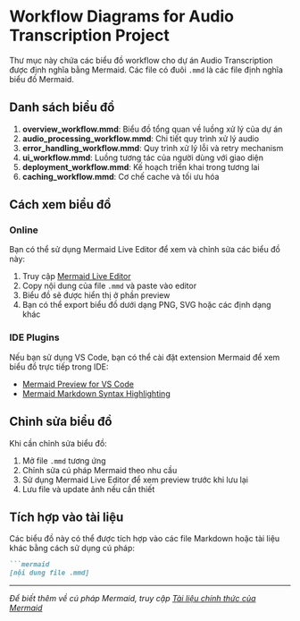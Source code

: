 # Workflow Diagrams for Audio Transcription Project

Thư mục này chứa các biểu đồ workflow cho dự án Audio Transcription được định nghĩa bằng Mermaid. Các file có đuôi `.mmd` là các file định nghĩa biểu đồ Mermaid.

## Danh sách biểu đồ

1. **overview_workflow.mmd**: Biểu đồ tổng quan về luồng xử lý của dự án
2. **audio_processing_workflow.mmd**: Chi tiết quy trình xử lý audio
3. **error_handling_workflow.mmd**: Quy trình xử lý lỗi và retry mechanism
4. **ui_workflow.mmd**: Luồng tương tác của người dùng với giao diện
5. **deployment_workflow.mmd**: Kế hoạch triển khai trong tương lai
6. **caching_workflow.mmd**: Cơ chế cache và tối ưu hóa

## Cách xem biểu đồ

### Online

Bạn có thể sử dụng Mermaid Live Editor để xem và chỉnh sửa các biểu đồ này:

1. Truy cập [Mermaid Live Editor](https://mermaid.live/)
2. Copy nội dung của file `.mmd` và paste vào editor
3. Biểu đồ sẽ được hiển thị ở phần preview
4. Bạn có thể export biểu đồ dưới dạng PNG, SVG hoặc các định dạng khác

### IDE Plugins

Nếu bạn sử dụng VS Code, bạn có thể cài đặt extension Mermaid để xem biểu đồ trực tiếp trong IDE:
- [Mermaid Preview for VS Code](https://marketplace.visualstudio.com/items?itemName=bierner.markdown-mermaid)
- [Mermaid Markdown Syntax Highlighting](https://marketplace.visualstudio.com/items?itemName=bpruitt-goddard.mermaid-markdown-syntax-highlighting)

## Chỉnh sửa biểu đồ

Khi cần chỉnh sửa biểu đồ:
1. Mở file `.mmd` tương ứng
2. Chỉnh sửa cú pháp Mermaid theo nhu cầu
3. Sử dụng Mermaid Live Editor để xem preview trước khi lưu lại
4. Lưu file và update ảnh nếu cần thiết

## Tích hợp vào tài liệu

Các biểu đồ này có thể được tích hợp vào các file Markdown hoặc tài liệu khác bằng cách sử dụng cú pháp:

```markdown
```mermaid
[nội dung file .mmd]
```

---

*Để biết thêm về cú pháp Mermaid, truy cập [Tài liệu chính thức của Mermaid](https://mermaid-js.github.io/mermaid/)*
